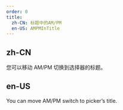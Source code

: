 ```yaml
---
order: 0
title:
  zh-CN: 标题中的AM/PM
  en-US: AMPMInTitle
---
```


## zh-CN

您可以移动 AM/PM 切换到选择器的标题。

## en-US

You can move AM/PM switch to picker’s title.
